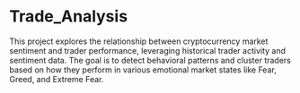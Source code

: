 # Trade_Analysis
This project explores the relationship between cryptocurrency market sentiment and trader performance, leveraging historical trader activity and sentiment data. The goal is to detect behavioral patterns and cluster traders based on how they perform in various emotional market states like Fear, Greed, and Extreme Fear.
